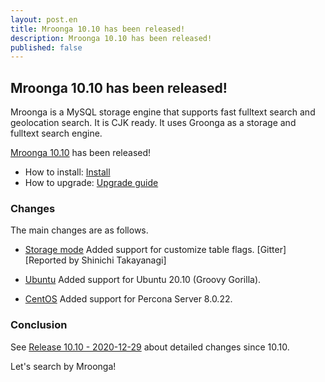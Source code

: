 ```yaml
---
layout: post.en
title: Mroonga 10.10 has been released!
description: Mroonga 10.10 has been released!
published: false
---
```


## Mroonga 10.10 has been released!

Mroonga is a MySQL storage engine that supports fast fulltext search
and geolocation search. It is CJK ready. It uses Groonga as a storage
and fulltext search engine.

[Mroonga 10.10](/docs/news.html#release-10-10) has been released!

* How to install: [Install](/docs/install.html)
* How to upgrade: [Upgrade guide](/docs/upgrade.html)

### Changes

The main changes are as follows.

  * [Storage mode](/docs/tutorial/storage.html) Added support for customize table flags. [Gitter][Reported by Shinichi Takayanagi]

  * [Ubuntu](/docs/install/ubuntu.html) Added support for Ubuntu 20.10 (Groovy Gorilla).

  * [CentOS](/docs/install/centos.html) Added support for Percona Server 8.0.22.

### Conclusion

See [Release 10.10 - 2020-12-29](/docs/news.html#release-10-10) about detailed changes since 10.10.

Let's search by Mroonga!
